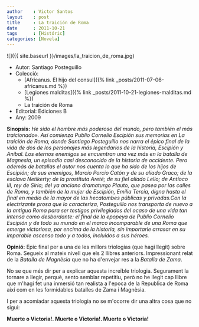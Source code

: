 ```yaml
---
author    : Victor Santos
layout    : post
title     : La traición de Roma
date      : 2011-10-21
tags      : [Históric]
categories: [Novela]
---
```

![]({{ site.baseurl }}/images/la_traicion_de_roma.jpg)

- Autor: Santiago Posteguillo
- Colecció:
  - [Africanus. El hijo del consul]({% link _posts/2011-07-06-africanus.md %})
  - [Legiones malditas]({% link _posts/2011-10-21-legiones-malditas.md %})
  - La traición de Roma
- Editorial: Ediciones B
- Any: 2009

<!--more-->

**Sinopsis:** *He sido el hombre más poderoso del mundo, pero también el más traicionado». Así comienza Publio Cornelio Escipión sus memorias en La traición de Roma, donde Santiago Posteguillo nos narra el épico final de la vida de dos de los personajes más legendarios de la historia, Escipión y Aníbal. Los eternos enemigos se encuentran una vez más en la batalla de Magnesia, un episodio casi desconocido de la historia de occidente. Pero además de batallas el autor nos cuenta lo que ha sido de los hijos de Escipión; de sus enemigos, Marcio Porcio Catón y de su aliado Graco; de la esclava Netikerty; de la prostituta Areté; de su fiel aliado Lelio; de Antíoco III, rey de Siria; del ya anciano dramaturgo Plauto, que pasea por las calles de Roma, y también de la mujer de Escipión, Emilia Tercia, digna hasta el final en medio de la mayor de las hecatombes públicas y privadas.Con la electrizante prosa que lo caracteriza, Posteguillo nos transporta de nuevo a la antigua Roma para ser testigos privilegiados del ocaso de una vida tan intensa como desbordante: el final de la epopeya de Publio Cornelio Escipión y de todo su mundo en el marco incomparable de una Roma que emerge victoriosa, por encima de la historia, sin importarle arrasar en su imparable ascenso todo y a todos, incluidos a sus héroes.*

**Opinió:** Epic final per a una de les millors triologias (que hagi llegit) sobre Roma. Segueix al mateix nivell que els 2 llibres anteriors. Impressionant relat de la *Batalla de Magnèsia* que no ha d'envejar res a la *Batalla de Zama*.

No se que més dir per a explicar aquesta increïble triologia. Segurament la tornare a llegir, perquè, sento semblar repetitiu, però no he llegit cap llibre que m'hagi fet una inmersió tan realista a l'epoca de la Republica de Roma així com en les formidables batalles de Zama i Magnèsia. 

I per a acomiadar aquesta triologia no se m'ocorre dir una altra cosa que no sigui:

**Muerte o Victoria!. Muerte o Victoria!. Muerte o Victoria!**
